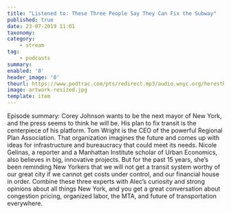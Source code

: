 ```yaml
---
title: "Listened to: These Three People Say They Can Fix the Subway"
published: true
date: 23-07-2019 11:01
taxonomy:
category:
	- stream
tag:
	- podcasts
summary:
enabled: '0'
header_image: '0'
theurl: https://www.podtrac.com/pts/redirect.mp3/audio.wnyc.org/heresthething/heresthething070919_mtapod1.mp3
image: artwork-resized.jpg
template: item
---
```

 
Episode summary: Corey Johnson wants to be the next mayor of New York, and the press seems to think he will be. His plan to fix transit is the centerpiece of his platform. Tom Wright is the CEO of the powerful Regional Plan Association. That organization imagines the future and comes up with ideas for infrastructure and bureaucracy that could meet its needs. Nicole Gelinas, a reporter and a Manhattan Institute scholar of Urban Economics, also believes in big, innovative projects. But for the past 15 years, she’s been reminding New Yorkers that we will not get a transit system worthy of our great city if we cannot get costs under control, and our financial house in order. Combine these three experts with Alec’s curiosity and strong opinions about all things New York, and you get a great conversation about congestion pricing, organized labor, the MTA, and future of transportation everywhere.

